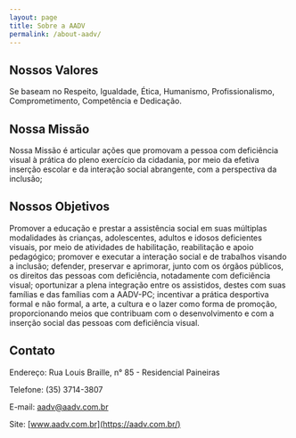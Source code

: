 ```yaml
---
layout: page
title: Sobre a AADV
permalink: /about-aadv/
---
```


## Nossos Valores
Se baseam no Respeito, Igualdade, Ética, Humanismo, Profissionalismo, Comprometimento, Competência e Dedicação.

## Nossa Missão
Nossa Missão é articular ações que promovam a pessoa com deficiência visual à prática do pleno exercício da cidadania, por meio da efetiva inserção escolar e da interação social abrangente, com a perspectiva da inclusão;

## Nossos Objetivos
Promover a educação e prestar a assistência social em suas múltiplas modalidades às crianças, adolescentes, adultos e idosos deficientes visuais, por meio de atividades de habilitação, reabilitação e apoio pedagógico; promover e executar a interação social e de trabalhos visando a inclusão; defender, preservar e aprimorar, junto com os órgãos públicos, os direitos das pessoas com deficiência, notadamente com deficiência visual; oportunizar a plena integração entre os assistidos, destes com suas famílias e das famílias com a AADV-PC; incentivar a prática desportiva formal e não formal, a arte, a cultura e o lazer como forma de promoção, proporcionando meios que contribuam com o desenvolvimento e com a inserção social das pessoas com deficiência visual.

## Contato
Endereço: Rua Louis Braille, n° 85 - Residencial Paineiras

Telefone: (35) 3714-3807

E-mail: aadv@aadv.com.br

Site: [www.aadv.com.br](https://aadv.com.br/)